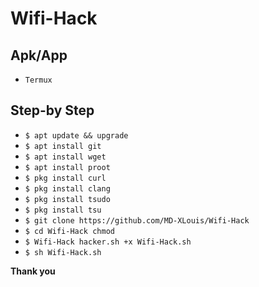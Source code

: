 # Wifi-Hack
## Apk/App

- ```Termux```

## Step-by Step

- ```$ apt update && upgrade```
- ```$ apt install git```
- ```$ apt install wget```
- ```$ apt install proot```
- ```$ pkg install curl```
- ```$ pkg install clang```
- ```$ pkg install tsudo```
- ```$ pkg install tsu```
- ```$ git clone https://github.com/MD-XLouis/Wifi-Hack```
- ```$ cd Wifi-Hack chmod```
- ```$ Wifi-Hack hacker.sh +x Wifi-Hack.sh```
- ```$ sh Wifi-Hack.sh```

**Thank you**
